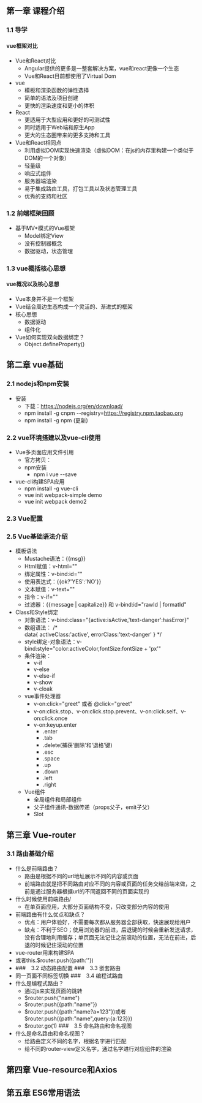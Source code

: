 ## 第一章 课程介绍
### 1.1 导学
#### vue框架对比
+ Vue和React对比
	- Angular提供的更多是一整套解决方案，vue和react更像一个生态
	- Vue和React目前都使用了Virtual Dom
+ vue
	- 模板和渲染函数的弹性选择
	- 简单的语法及项目创建
	- 更快的渲染速度和更小的体积
+ React
	- 更适用于大型应用和更好的可测试性
	- 同时适用于Web端和原生App
	- 更大的生态圈带来的更多支持和工具
+ Vue和React相同点
	- 利用虚拟DOM实现快速渲染（虚拟DOM：在js的内存里构建一个类似于DOM的一个对象）
	- 轻量级
	- 响应式组件
	- 服务器端渲染
	- 易于集成路由工具，打包工具以及状态管理工具
	- 优秀的支持和社区
### 1.2 前端框架回顾
+ 基于MV*模式的Vue框架
	- Model绑定View
	- 没有控制器概念
	- 数据驱动，状态管理
### 1.3 vue概括核心思想
#### vue概况以及核心思想
+ Vue本身并不是一个框架
+ Vue结合周边生态构成一个灵活的、渐进式的框架
+ 核心思想
	- 数据驱动
	- 组件化
+ Vue如何实现双向数据绑定？
	- Object.defineProperty()
## 第二章 vue基础
### 2.1 nodejs和npm安装
+ 安装
	- 下载：https://nodejs.org/en/download/
	- npm install -g cnpm --registry=https://registry.npm.taobao.org
	- npm install -g npm (更新)
### 2.2 vue环境搭建以及vue-cli使用
+ Vue多页面应用文件引用
	- 官方拷贝：<script src="https://unpkg.com/vue/dist/vue.js"></script>
	- npm安装
		- npm i vue --save 
+ vue-cli构建SPA应用
	- npm install -g vue-cli
	- vue init webpack-simple demo
	- vue init webpack demo2
### 2.3 Vue配置
### 2.5 Vue基础语法介绍
+ 模板语法
	- Mustache语法：{{msg}}
	- Html赋值：v-html=""
	- 绑定属性：v-bind:id=""
	- 使用表达式：{{ok?'YES':'NO'}}
	- 文本赋值：v-text=""
	- 指令：v-if=""
	- 过滤器：{{message | capitalize}} 和 v-bind:id="rawId | formatId"
+ Class和Style绑定
	- 对象语法：v-bind:class="{active:isActive,'text-danger':hasError}"
	- 数组语法：
		/* <div v-bind:class="{activeClass,errorClass}"></div>
		data{
			activeClass:'active',
			errorClass:'text-danger'
		} */ 
	- style绑定-对象语法：v-bind:style="color:activeColor,fontSize:fontSize + 'px'"
	- 条件渲染：
		- v-if
		- v-else
		- v-else-if
		- v-show
		- v-cloak
	- vue事件处理器
	    - v-on:click="greet" 或者 @click="greet"
		- v-on:click.stop、v-on:click.stop.prevent、v-on:click.self、v-on:click.once
		- v-on:keyup.enter
			- .enter
			- .tab
			- .delete(捕获‘删除’和‘退格’键)
			- .esc
			- .space
			- .up
			- .down
			- .left
			- .right
	- Vue组件
		- 全局组件和局部组件
		- 父子组件通讯-数据传递（props父子，emit子父）
		- Slot
## 第三章 Vue-router
### 3.1 路由基础介绍
+ 什么是前端路由？
	- 路由是根据不同的url地址展示不同的内容或页面
	- 前端路由就是把不同路由对应不同的内容或页面的任务交给前端来做，之前是通过服务器根据url的不同返回不同的页面实现的
+ 什么时候使用前端路由/
	- 在单页面应用，大部分页面结构不变，只改变部分内容的使用
+ 前端路由有什么优点和缺点？
	- 优点：用户体验好，不需要每次都从服务器全部获取，快速展现给用户
	- 缺点：不利于SEO；使用浏览器的前进，后退键的时候会重新发送请求，没有合理地利用缓存；单页面无法记住之前滚动的位置，无法在前进，后退的时候记住滚动的位置
+ vue-router用来构建SPA
+ <router-link></router-link>或者this.$router.push({path:''})
+ <router-view></router-view>
###　3.2 动态路由配置
###　3.3 嵌套路由
+ 同一页面不同标签切换
###　3.4 编程试路由
+ 什么是编程式路由？
	- 通过js来实现页面的跳转
	- $router.push("name")
	- $router.push({path:"name"})
	- $router.push({path:"name?a=123"})或者$router.push({path:"name",query:{a:123}})
	- $router.go(1)
###　3.5 命名路由和命名视图
+ 什么是命名路由和命名视图？
	- 给路由定义不同的名字，根据名字进行匹配
	- 给不同的router-view定义名字，通过名字进行对应组件的渲染
## 第四章 Vue-resource和Axios
## 第五章 ES6常用语法